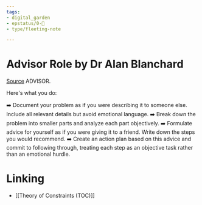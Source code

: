 ```yaml
---
tags: 
- digital_garden
- epstatus/0-🌰
- type/fleeting-note

---
```

# Advisor Role by Dr Alan Blanchard
[Source](https://www.linkedin.com/posts/dralanbarnard_psychology-decisionmaking-solutions-activity-7214388273425629184-XCYQ?utm_source=share&utm_medium=member_desktop)
ADVISOR.

Here's what you do:

➡️ Document your problem as if you were describing it to someone else. Include all relevant details but avoid emotional language.
➡️ Break down the problem into smaller parts and analyze each part objectively.
➡️ Formulate advice for yourself as if you were giving it to a friend. Write down the steps you would recommend.
➡️ Create an action plan based on this advice and commit to following through, treating each step as an objective task rather than an emotional hurdle.
# Linking
+ [[Theory of Constraints (TOC)]]


